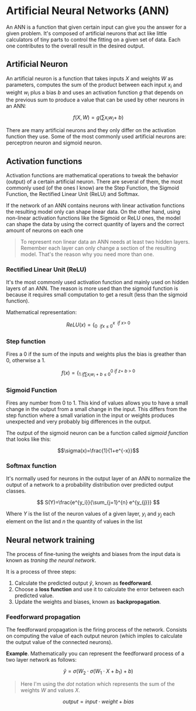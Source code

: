 # Artificial Neural Networks (ANN)

An ANN is a function that given certain input can give you the answer for a given problem. It's composed of artificial neurons that act like little calculators of tiny parts to control the fitting on a given set of data. Each one contributes to the overall result in the desired output.

## Artificial Neuron

An artificial neuron is a function that takes inputs $X$ and weights $W$ as parameters, computes the sum of the product between each input $x_i$ and weight $w_i$ plus a bias $b$ and uses an activation function $g$ that depends on the previous sum to produce a value that can be used by other neurons in an ANN:

$$
f(X, W) = g\left(\sum{x_iw_i} + \ b\right)
$$

There are many artificial neurons and they only differ on the activation function they use. Some of the most commonly used artificial neurons are: perceptron neuron and sigmoid neuron.

## Activation functions

Activation functions are mathematical operations to tweak the behavior (output) of a certain artificial neuron. There are several of them, the most commonly used (of the ones I know) are the Step Function, the Sigmoid Function, the Rectified Linear Unit (ReLU) and Softmax.

If the network of an ANN contains neurons with linear activation functions the resulting model only can shape linear data. On the other hand, using non-linear activation functions like the Sigmoid or ReLU ones, the model can shape the data by using the correct quantity of layers and the correct amount of neurons on each one

> To represent non linear data an ANN needs at least two hidden layers. Remember each layer can only change a section of the resulting model. That's the reason why you need more than one.

### Rectified Linear Unit (ReLU)

It's the most commonly used activation function and mainly used on hidden layers of an ANN. The reason is more used than the sigmoid function is because it requires small computation to get a result (less than the sigmoid function).

Mathematical representation:

$$ReLU(x)=\Big\{^{x\ \ if\ x >\ 0}_{0\ \  if x \ \leq \ 0}$$

### Step function

Fires a 0 if the sum of the inputs and weights plus the bias is greather than 0, otherwise a 1.

$$f(x)=\Big\{^{0\ if\ z +\ b\ >\ 0}_{1\ if \sum{x_i w_i}\ +\ b\  \leq \ 0}$$

### Sigmoid Function

Fires any number from 0 to 1. This kind of values allows you to have a small change in the output from a small change in the input. This differs from the step function where a small variation in the input or weights produces unexpected and very probably big differences in the output.

The output of the sigmoid neuron can be a function called _sigmoid function_ that looks like this:

$$\sigma(x)=\frac{1}{1+e^{-x}}$$

### Softmax function

It's normally used for neurons in the output layer of an ANN to normalize the output of a network to a probability distribution over predicted output classes.

$$
S(Y)=\frac{e^{y_i}}{\sum_{j=1}^{n} e^{y_{j}}}
$$

Where $Y$ is the list of the neuron values of a given layer, $y_i$ and $y_j$ each element on the list and $n$ the quantity of values in the list

## Neural network training

The process of fine-tuning the weights and biases from the input data is known as _traning the neural network_.

It is a process of three steps:

1. Calculate the predicted output $\hat{y}$, known as **feedforward**.
2. Choose a **loss function** and use it to calculate the error between each predicted value.
3. Update the weights and biases, known as **backpropagation**.

### Feedforward propagation

The feedforward propagation is the firing process of the network. Consists on computing the value of each output neuron (which imples to calculate the output value of the connected neurons).

**Example**. Mathematically you can represent the feedforward process of a two layer network as follows:

$$
\hat{y} = \sigma \left(W_2 \cdot \sigma \left(W_1 \cdot X + b_1\right) + b \right)
$$

> Here I'm using the _dot_ notation which represents the sum of the weights $W$ and values $X$.

$$output = input \cdot weight + bias$$
